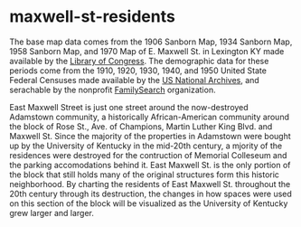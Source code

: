 # maxwell-st-residents

The base map data comes from the 1906 Sanborn Map, 1934 Sanborn Map, 1958 Sanborn Map, and 1970 Map of E. Maxwell St. in Lexington KY made available by the [Library of Congress](https://www.loc.gov/collections/sanborn-maps/about-this-collection/?loclr=blogtea). The demographic data for these periods come from the 1910, 1920, 1930, 1940, and 1950 United State Federal Censuses made available by the [US National Archives](https://www.archives.gov/research/census), and serachable by the nonprofit [FamilySearch](https://www.familysearch.org/en/) organization.

East Maxwell Street is just one street around the now-destroyed Adamstown community, a historically African-American community around the block of Rose St., Ave. of Champions, Martin Luther King Blvd. and Maxwell St. Since the majority of the properties in Adamstown were bought up by the University of Kentucky in the mid-20th century, a mjority of the residences were destroyed for the contruction of Memorial Colleseum and the parking accomodations behind it. East Maxwell St. is the only portion of the block that still holds many of the original structures form this historic neighborhood. By charting the residents of East Maxwell St. throughout the 20th century through its destruction, the changes in how spaces were used on this section of the block will be visualized as the University of Kentucky grew larger and larger.
